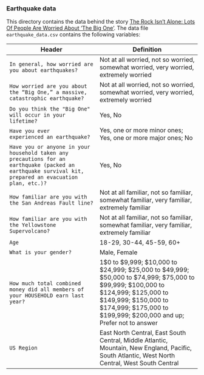 ### Earthquake data

This directory contains the data behind the story [The Rock Isn’t Alone: Lots Of People Are Worried About ‘The Big One’](http://fivethirtyeight.com/datalab/the-rock-isnt-alone-lots-of-people-are-worried-about-the-big-one). The data file `earthquake_data.csv` contains the following variables:
	

Header | Definition
---|---------
`In general, how worried are you about earthquakes?` | Not at all worried, not so worried, somewhat worried, very worried, extremely worried
`How worried are you about the “Big One,” a massive, catastrophic earthquake?` | Not at all worried, not so worried, somewhat worried, very worried, extremely worried
`Do you think the "Big One" will occur in your lifetime?` | Yes, No
`Have you ever experienced an earthquake?` | Yes, one or more minor ones; Yes, one or more major ones; No
`Have you or anyone in your household taken any precautions for an earthquake (packed an earthquake survival kit, prepared an evacuation plan, etc.)?` | Yes, No
`How familiar are you with the San Andreas Fault line?` | Not at all familiar, not so familiar, somewhat familiar, very familiar, extremely familiar
`How familiar are you with the Yellowstone Supervolcano?` | Not at all familiar, not so familiar, somewhat familiar, very familiar, extremely familiar
`Age` | 18-29, 30-44, 45-59, 60+
`What is your gender?` | Male, Female
`How much total combined money did all members of your HOUSEHOLD earn last year?` | 1$0 to $9,999; $10,000 to $24,999; $25,000 to $49,999; $50,000 to $74,999; $75,000 to $99,999; $100,000 to $124,999; $125,000 to $149,999; $150,000 to $174,999; $175,000 to $199,999; $200,000 and up; Prefer not to answer
`US Region` | East North Central, East South Central, Middle Atlantic, Mountain, New England, Pacific, South Atlantic, West North Central, West South Central
